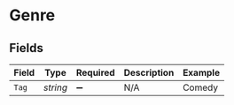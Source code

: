 # Genre


## Fields

| Field              | Type               | Required           | Description        | Example            |
| ------------------ | ------------------ | ------------------ | ------------------ | ------------------ |
| `Tag`              | *string*           | :heavy_minus_sign: | N/A                | Comedy             |